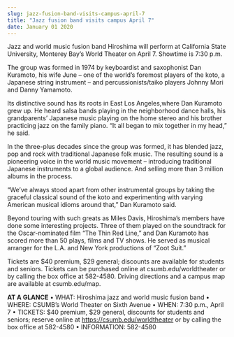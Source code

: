 ```yaml
---
slug: jazz-fusion-band-visits-campus-april-7
title: "Jazz fusion band visits campus April 7"
date: January 01 2020
---
```


 
<p>
  Jazz and world music fusion band Hiroshima will perform at California State
  University, Monterey Bay’s World Theater on April 7. Showtime is 7:30 p.m.
</p>
<p>
  The group was formed in 1974 by keyboardist and saxophonist Dan Kuramoto, his
  wife June – one of the world’s foremost players of the koto, a Japanese string
  instrument – and percussionists/taiko players Johnny Mori and Danny Yamamoto.
</p>
<p>
  Its distinctive sound has its roots in East Los Angeles,where Dan Kuramoto
  grew up. He heard salsa bands playing in the neighborhood dance halls, his
  grandparents’ Japanese music playing on the home stereo and his brother
  practicing jazz on the family piano. “It all began to mix together in my
  head,” he said.
</p>
<p>
  In the three-plus decades since the group was formed, it has blended jazz, pop
  and rock with traditional Japanese folk music. The resulting sound is a
  pioneering voice in the world music movement – introducing traditional
  Japanese instruments to a global audience. And selling more than 3 million
  albums in the process.
</p>
<p>
  “We’ve always stood apart from other instrumental groups by taking the
  graceful classical sound of the koto and experimenting with varying American
  musical idioms around that,” Dan Kuramoto said.
</p>
<p>
  Beyond touring with such greats as Miles Davis, Hiroshima’s members have done
  some interesting projects. Three of them played on the soundtrack for the
  Oscar-nominated film “The Thin Red Line,” and Dan Kuramoto has scored more
  than 50 plays, films and TV shows. He served as musical arranger for the L.A.
  and New York productions of “Zoot Suit.”
</p>
<p>
  Tickets are $40 premium, $29 general; discounts are available for students and
  seniors. Tickets can be purchased online at csumb.edu/worldtheater or by
  calling the box office at 582-4580. Driving directions and a campus map are
  available at csumb.edu/map.
</p>
<p>
  <strong>AT A GLANCE</strong> • WHAT: Hiroshima jazz and world music fusion
  band • WHERE: CSUMB’s World Theater on Sixth Avenue • WHEN: 7:30 p.m., April 7
  • TICKETS: $40 premium, $29 general, discounts for students and seniors;
  reserve online at
  <a href="https://csumb.edu/worldtheater" title="https://csumb.edu/worldtheater"
    >https://csumb.edu/worldtheater</a
  >
  or by calling the box office at 582-4580 • INFORMATION: 582-4580
</p>
 
